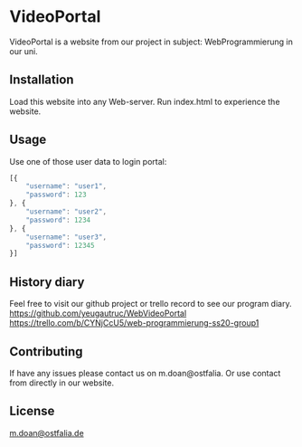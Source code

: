 # VideoPortal

VideoPortal is a website from our project in subject: WebProgrammierung in our uni.

## Installation

Load this website into any Web-server. Run index.html to experience the website.

## Usage

Use one of those user data to login portal:
```javascript
[{
    "username": "user1",
    "password": 123
}, {
    "username": "user2",
    "password": 1234
}, {
    "username": "user3",
    "password": 12345
}]
```
## History diary

Feel free to visit our github project or trello record to see our program diary.
https://github.com/yeugautruc/WebVideoPortal
https://trello.com/b/CYNjCcU5/web-programmierung-ss20-group1

## Contributing
If have any issues please contact us on m.doan@ostfalia.
Or use contact from directly in our website.

## License
m.doan@ostfalia.de